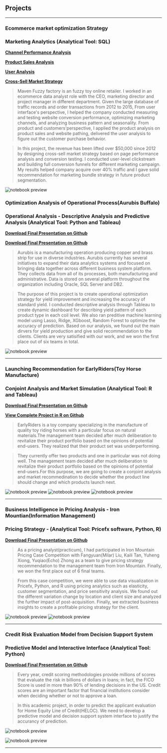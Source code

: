## Projects

---

### Ecommerce market optimization Strategy
### Marketing Analytics (Analytical Tool: SQL)

**[Channel Performance Analysis](https://github.com/Jiangcheng-Lin/Jiangcheng-Lin.github.io/blob/master/Maven%20Fuzzy%20Project/Analysis%20of%20Channels%20Performance.sql)**

**[Product Sales Analysis](https://github.com/Jiangcheng-Lin/Jiangcheng-Lin.github.io/blob/master/Maven%20Fuzzy%20Project/Product%20Sales%20Analysis.sql)**

**[User Analysis](https://github.com/Jiangcheng-Lin/Jiangcheng-Lin.github.io/blob/master/Maven%20Fuzzy%20Project/User%20Analysis.sql)**

**[Cross-Sell Market Strategy](https://github.com/Jiangcheng-Lin/Jiangcheng-Lin.github.io/blob/master/Maven%20Fuzzy%20Project/Final%20Project.sql)**

> Maven Fuzzy factory is an fuzzy toy online retailer. I worked in an ecommerce data analyst role with the CEO, marketing director and project manager in different department. Given the large database of traffic records and order transactions from 2012 to 2015, From user interface's perspective, I helped the company conducted measuring and testing website conversion performance, optimizing marketing channels, and analyzing business pattern and seasonality. From product and customers'perspective, I applied the product analysis on product sales and website pathing, delivered the user analysis to figure out the customer purchase behavior.

> In this project, the revenue has been lifted over $50,000 since 2012 by designing cross-sell market strategy based on page performance analysis and conversion testing. I conducted user-level clickstream and building full conversion funnels for different marketing campaign. My results helped company acquire over 40% traffic and I gave solid recommendation for marketing bundle strategy in future product segmentation.

![notebook preview](/Maven%20Fuzzy%20Project/Cross-Sell%20.png)


### Optimization Analysis of Operational Process(Aurubis Buffalo)
### Operational Analysis - Descriptive Analysis and Predictive Analysis (Analytical Tool: Python and Tableau)


**[Download Final Presentation on Github](https://github.com/Jiangcheng-Lin/Jiangcheng-Lin.github.io/blob/master/Aurubis%20Project/Aurubis%20Project.pptx.pdf)**


**[Download Final Presentation on Github](https://github.com/Jiangcheng-Lin/Jiangcheng-Lin.github.io/blob/master/Aurubis%20Project/Aurubis%20Project.pptx.pdf)**

> Aurubis is a manufacturing operation producing copper and brass strip for use in diverse industries. Aurubis currently has several initiatives to expand their data analytics systems and focused on bringing data together across different business system platform. They collects data from all of its processes, both manufacturing and administrative. Data is stored on several platform throughout the organization including Oracle, SQL Server and DB2.

> The purpose of this project is to create operational optimization strategy for yield improvement and increasing the accuracy of standard yield. I conducted descriptive analysis through Tableau to create dynamic dashboard for describing yield pattern of each product type in each coil level. We also ran preditive machine learning model using Lasso, Ridge, XGboost, Random Forest to optimize the accuracy of prediction. Based on our analysis, we found out the main dirvers for yield production and give solid recommendation to the clients. Clients are very satisified with our work, and we won the first place out of six teams in total.

![notebook preview](/Aurubis%20Project/Aurubis.png)


---
### Launching Recommendation for EarlyRiders(Toy Horse Manufacture)
### Conjoint Analysis and Market Simulation (Analytical Tool: R and Tableau)

**[Download Final Presentation on Github](https://github.com/Jiangcheng-Lin/Jiangcheng-Lin.github.io/blob/master/Portfolios/Final%20Presentation.pdf)**

**[View Complete Project in R on Github](https://github.com/Jiangcheng-Lin/Jiangcheng-Lin.github.io/blob/master/Portfolios/HW3.html)**

> EarlyRiders is a toy company specializing in the manufacture of quality toy riding horses with a particular focus on natural materials.The management team decided after much deliberation to revitalize their product portfolio based on the opinions of potential end-users. They realized that their product set was underperforming. 

> They currently offer two products and one in particular was not doing well. The management team decided after much deliberation to revitalize their product portfolio based on the opinions of potential end-users.For this purpose, we are going to create a conjoint analysis and market recommedination to decide whether the product line should change and which products launch next.


![notebook preview](/Toy%20Project/1.jpeg)
![notebook preview](/Toy%20Project/2.jpeg)
![notebook preview](/Toy%20Project/3.jpeg)

---
### Business Intelligence in Pricing Analysis - Iron Mountian(Information Management)
### Pricing Strategy  - (Analytical Tool: Pricefx software, Python, R)


**[Download Final Presentation on Github](https://github.com/Jiangcheng-Lin/Jiangcheng-Lin.github.io/blob/master/Pricing%20Project/Iron%20Mountain%20Pricing%20Analytics.pdf)**

> As a pricing analyst(practicum), I had participated in Iron Mountain Pricing Case Competition with Fangyuan(Milar) Liu, Kaili Tan, Yuheng Xiong, Yuqiao(Echo) Zhong as a team to give pricing strategy recommendation to the management team from Iron Mountain. Finally, we won the first place out of 6 final teams.

> From this case competition, we were able to use data visualization in Pricefx, Python, and R using pricing analytics such as elasticity, customer segmentation, and price sensitivity analysis. We found out the different variation change by location and client size and analyzed the further impact of post-acquisition. Finally, we extracted business insights to create a profitable pricing strategy for the client.

![notebook preview](/Pricing%20Project/Variation%20by%20Client%20Size.png)
![notebook preview](/Pricing%20Project/Transportation%20Change.png)

---
### Credit Risk Evaluation Model from Decision Support System
### Predictive Model and Interactive Interface (Analytical Tool: Python)


**[Download Final Presentation on Github](https://github.com/Jiangcheng-Lin/Jiangcheng-Lin.github.io/blob/master/Predictive%20Analysis%20Project/Decision%20Support%20System.pdf)**

> Every year, credit scoring methodologies provide millions of scores that evaluate the risk in billions of dollars in loans; in fact, the FICO Score is used in more than 90% of lending decisions in the US. Credit scores are an important factor that financial institutions consider when deciding whether or not to approve a loan.

> In this academic project, in order to predict the applicant evaluation for Home Equity Line of Credit(HELOC). We need to develop a predictive model and decision support system interface to justify the accurancy of prediction.


![notebook preview](/Predictive%20Analysis%20Project/1.png)

![notebook preview](/Predictive%20Analysis%20Project/2.png)



---

